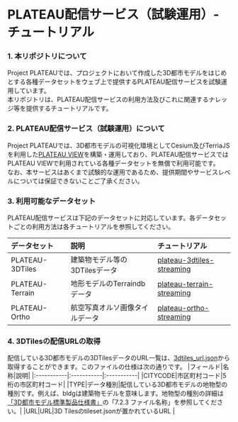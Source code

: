 # PLATEAU配信サービス（試験運用）-チュートリアル

### 1. 本リポジトリについて
Project PLATEAUでは、プロジェクトにおいて作成した3D都市モデルをはじめとする各種データセットをウェブ上で提供するPLATEAU配信サービスを試験運用しています。  
本リポジトリは、PLATEAU配信サービスの利用方法及びこれに関連するナレッジ等を提供するチュートリアルです。

### 2. PLATEAU配信サービス（試験運用）について
Project PLATEAUでは、3D都市モデルの可視化環境としてCesium及びTerriaJSを利用した[PLATEAU VIEW](https://github.com/Project-PLATEAU/PLATEAU-VIEW)を構築・運用しており、PLATEAU配信サービスではPLATEAU VIEWで利用されている各種データセットを無償で利用可能です。  
なお、本サービスはあくまで試験的な運用であるため、提供期間やサービスレベルについては保証できないことご了承ください。

### 3. 利用可能なデータセット
 PLATEAU配信サービスは下記のデータセットに対応しています。各データセットごとの利用方法は各チュートリアルを参照してください。

| データセット | 説明 | チュートリアル |
|:-----------|:-----------|:-----------|
| PLATEAU-3DTiles | 建築物モデル等の3DTilesデータ | [plateau-3dtiles-streaming](/3d-tiles/plateau-3dtiles-streaming.md) |
| PLATEAU-Terrain | 地形モデルのTerraindbデータ | [plateau-terrain-streaming](/terrain/plateau-terrain-streaming.md) |
| PLATEAU-Ortho | 航空写真オルソ画像タイルデータ | [plateau-ortho-streaming](/ortho/plateau-ortho-streaming.md) |

### 4. 3DTilesの配信URLの取得
配信している3D都市モデルの3DTilesデータのURL一覧は、[3dtiles_url.json](/3dtiles_url.json)から取得することができます。このファイルの仕様は次の通りです。
|フィールド|名称|説明|
|:-----------|:-----------|:-----------|
|CITYCODE|市区町村コード|5桁の市区町村コード|
|TYPE|データ種別|配信している3D都市モデルの地物型の種別です。例えば、bldgは建築物モデルを意味します。地物型の種別の詳細は[「3D都市モデル標準製品仕様書」](https://www.mlit.go.jp/plateaudocument/)の「7.2.3 ファイル名称」を参照してください。|
|URL|URL|3D Tilesのtileset.jsonが置かれているURL |